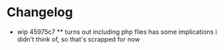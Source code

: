 Changelog
========

* wip 45975c7
** turns out including php files has some implications i didn't think of, so that's scrapped for now
